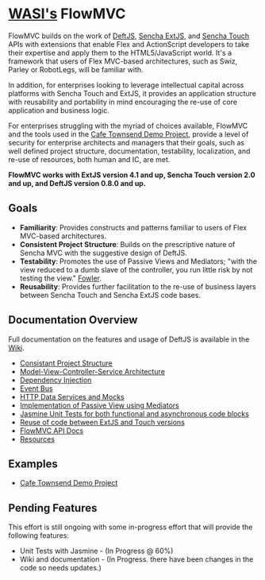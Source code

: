 # [WASI's](http://www.webappsolution.com) FlowMVC

FlowMVC builds on the work of [DeftJS](https://github.com/deftjs/), [Sencha ExtJS](http://www.sencha.com/products/extjs), and [Sencha Touch](http://www.sencha.com/products/touch) APIs with extensions that enable Flex and
ActionScript developers to take their expertise and apply them to the HTML5/JavaScript world. It's a framework that
users of Flex MVC-based architectures, such as Swiz, Parley or RobotLegs, will be familiar with.

In addition, for enterprises looking to leverage intellectual capital across platforms with Sencha Touch and ExtJS, it
provides an application structure with reusability and portability in mind encouraging the re-use of core application and
business logic.

For enterprises struggling with the myriad of choices available, FlowMVC and the tools used in the [Cafe Townsend Demo Project](https://github.com/WebAppSolutionInc/sencha-cafe-townsend),
provide a level of security for enterprise architects and managers that their goals, such as well defined project
structure, documentation, testability, localization, and re-use of resources, both human and IC, are met.

**FlowMVC works with ExtJS version 4.1 and up, Sencha Touch version 2.0 and up, and DeftJS version 0.8.0 and up.**

## Goals

* **Familiarity**: Provides constructs and patterns familiar to users of Flex MVC-based architectures.
* **Consistent Project Structure**: Builds on the prescriptive nature of Sencha MVC with the suggestive design of DeftJS.
* **Testability**: Promotes the use of Passive Views and Mediators; "with the view reduced to a dumb slave of the controller, 
you run little risk by not testing the view." [Fowler](http://martinfowler.com/eaaDev/PassiveScreen.html).
* **Reusability**: Provides further facilitation to the re-use of business layers between Sencha Touch and Sencha ExtJS code bases.

## Documentation Overview

Full documentation on the features and usage of DeftJS is available in the [Wiki](https://github.com/WebAppSolutionInc/flow-mvc/wiki).

*  [Consistant Project Structure](https://github.com/WebAppSolutionInc/flow-mvc/wiki/Consistent-Project-Structure)
*  [Model-View-Controller-Service Architecture](https://github.com/WebAppSolutionInc/flow-mvc/wiki/MVCS-Architecture)
*  [Dependency Injection](https://github.com/WebAppSolutionInc/flow-mvc/wiki/Dependency-Injection)
*  [Event Bus](https://github.com/WebAppSolutionInc/flow-mvc/wiki/Event-Bus)
*  [HTTP Data Services and Mocks](https://github.com/WebAppSolutionInc/flow-mvc/wiki/Data-Services-And-Mocks)
*  [Implementation of Passive View using Mediators](https://github.com/WebAppSolutionInc/flow-mvc/wiki/Passive-View-And-Mediators)
*  [Jasmine Unit Tests for both functional and asynchronous code blocks](https://github.com/WebAppSolutionInc/flow-mvc/wiki/Running-Unit-Tests)
*  [Reuse of code between ExtJS and Touch versions](https://github.com/WebAppSolutionInc/flow-mvc/wiki/Reusing-Sencha-Code)
*  [FlowMVC API Docs](http://www.webappsolution.com)
*  [Resources](https://github.com/WebAppSolutionInc/flow-mvc/wiki/Resources)

## Examples

* [Cafe Townsend Demo Project](https://github.com/WebAppSolutionInc/sencha-cafe-townsend)

## Pending Features

This effort is still ongoing with some in-progress effort that will provide the following features:

*  Unit Tests with Jasmine - (In Progress @ 60%)
*  Wiki and documentation - (In Progress. there have been changes in the code so needs updates.)
